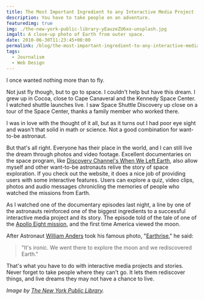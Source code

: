 ```yaml
---
title: The Most Important Ingredient to any Interactive Media Project
description: You have to take people on an adventure.
featuredimg: true
img: ./the-new-york-public-library-yEauzeZU6xo-unsplash.jpg
imgalt: A close-up photo of Earth from outer space.
date: 2010-06-30T11:23:45+00:00
permalink: /blog/the-most-important-ingredient-to-any-interactive-media-project/
tags:
  - Journalism
  - Web Design
---
```


I once wanted nothing more than to fly.

Not just fly though, but to go to space. I couldn't help but have this dream. I grew up in Cocoa, close to Cape Canaveral and the Kennedy Space Center. I watched shuttle launches live. I saw Space Shuttle Discovery up close on a tour of the Space Center, thanks a family member who worked there.

I was in love with the thought of it all, but as it turns out I had poor eye sight and wasn't that solid in math or science. Not a good combination for want-to-be astronaut.

But that's all right. Everyone has their place in the world, and I can still live the dream through photos and video footage. Excellent documentaries on the space program, like [Discovery Channel's When We Left Earth](http://dsc.discovery.com/tv/nasa/nasa.html), also allow myself and other want-to-be astronauts relive the story of space exploration. If you check out the website, it does a nice job of providing users with some interactive features. Users can explore a quiz, video clips, photos and audio messages chronicling the memories of people who watched the missions from Earth.

As I watched one of the documentary episodes last night, a line by one of the astronauts reinforced one of the biggest ingredients to a successful interactive media project and its story. The episode told of the tale of one of the [Apollo Eight mission](http://history.nasa.gov/SP-4029/Apollo_08a_Summary.htm), and the first time America viewed the moon.

After Astronaut [William Anders](http://www.jsc.nasa.gov/Bios/htmlbios/anders-wa.html) took his famous photo, "[Earthrise](http://en.wikipedia.org/wiki/Earthrise)," he said:

> "It's ironic. We went there to explore the moon and we rediscovered Earth."

That's what you have to do with interactive media projects and stories. Never forget to take people where they can't go. It lets them rediscover things, and live dreams they may not have a chance to live.

_Image by [The New York Public Library](https://unsplash.com/photos/yEauzeZU6xo)._
